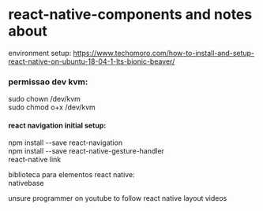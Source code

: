 # react-native-components and notes about


environment setup: https://www.techomoro.com/how-to-install-and-setup-react-native-on-ubuntu-18-04-1-lts-bionic-beaver/


### permissao dev kvm:

sudo chown <username> /dev/kvm           <br />
sudo chmod o+x /dev/kvm

#### react navigation initial setup:           
 
npm install --save react-navigation                 <br />
npm install --save react-native-gesture-handler     <br />
react-native link                                   <br />  


biblioteca para elementos react native:         
nativebase <br />



unsure programmer on youtube to follow react native layout videos
